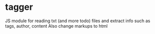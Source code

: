 # tagger
JS module for reading txt (and more todo) files and extract info such as tags, author, content
Also change markups to html
